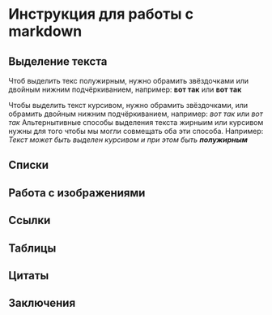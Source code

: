 # Инструкция для работы с markdown

## Выделение текста 
Чтоб выделить текс полужирным, нужно обрамить звёздочками или двойным нижним подчёркиванием, например: **вот так** или __вот так__

Чтобы выделить текст курсивом, нужно обрамить звёздочками, или обрамить двойным нижним подчёркиванием, например: *вот так* или _вот так_
Альтернытивные способы выделения текста жирныим или курсивом нужны для того чтобы мы могли совмещать оба эти способа. Например: *Текст может быть выделен курсивом и при этом быть __полужирным__*

## Списки

## Работа с изображениями

## Ссылки

## Таблицы 

## Цитаты

## Заключения